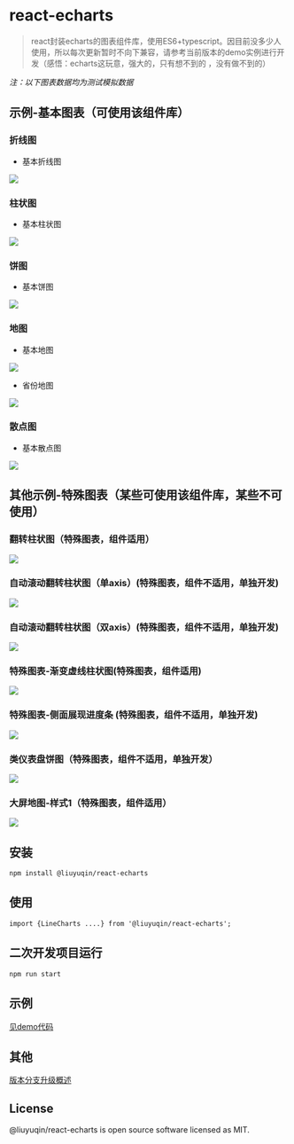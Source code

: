 # react-echarts

> react封装echarts的图表组件库，使用ES6+typescript。因目前没多少人使用，所以每次更新暂时不向下兼容，请参考当前版本的demo实例进行开发（感悟：echarts这玩意，强大的，只有想不到的 ，没有做不到的）

<i>注：以下图表数据均为测试模拟数据</i>

## 示例-基本图表（可使用该组件库）

### 折线图

* 基本折线图

![](https://github.com/liuyuqin1991/react-echarts/blob/master/md-images/line-common.png)

### 柱状图

* 基本柱状图

![](https://github.com/liuyuqin1991/react-echarts/blob/master/md-images/bar-common.png)

### 饼图

* 基本饼图

![](https://github.com/liuyuqin1991/react-echarts/blob/master/md-images/pie-common.png)

### 地图

* 基本地图

![](https://github.com/liuyuqin1991/react-echarts/blob/master/md-images/map-common.png)

* 省份地图

![](https://github.com/liuyuqin1991/react-echarts/blob/master/md-images/map-province.png)

### 散点图

* 基本散点图

![](https://github.com/liuyuqin1991/react-echarts/blob/master/md-images/scatter-common.png)

## 其他示例-特殊图表（某些可使用该组件库，某些不可使用）

### 翻转柱状图（特殊图表，组件适用）

![](https://github.com/liuyuqin1991/react-echarts/blob/master/md-images/bar-rolling.png)

### 自动滚动翻转柱状图（单axis）(特殊图表，组件不适用，单独开发)

![](https://github.com/liuyuqin1991/react-echarts/blob/master/md-images/bar-automatic-rolling-one-axis.gif)

### 自动滚动翻转柱状图（双axis）(特殊图表，组件不适用，单独开发)

![](https://github.com/liuyuqin1991/react-echarts/blob/master/md-images/bar-automatic-rolling-two-axis.gif)

### 特殊图表-渐变虚线柱状图(特殊图表，组件适用)

![](https://github.com/liuyuqin1991/react-echarts/blob/master/md-images/bar-dotted.png)

### 特殊图表-侧面展现进度条 (特殊图表，组件不适用，单独开发)

![](https://github.com/liuyuqin1991/react-echarts/blob/master/md-images/bar-side-progress.png)

### 类仪表盘饼图（特殊图表，组件不适用，单独开发）

![](https://github.com/liuyuqin1991/react-echarts/blob/master/md-images/pie-gauge.gif)

### 大屏地图-样式1（特殊图表，组件适用）

![](https://github.com/liuyuqin1991/react-echarts/blob/master/md-images/map-screen-one.gif)


## 安装

`npm install @liuyuqin/react-echarts`

## 使用

`import {LineCharts ....} from '@liuyuqin/react-echarts';`

## 二次开发项目运行

`npm run start`

## 示例

[见demo代码](https://github.com/liuyuqin1991/react-for-echarts/blob/master/src/demos/index.tsx)

## 其他

[版本分支升级概述](https://github.com/liuyuqin1991/react-for-echarts/blob/master/CHANGELOG.md)

## License

@liuyuqin/react-echarts is open source software licensed as MIT.

